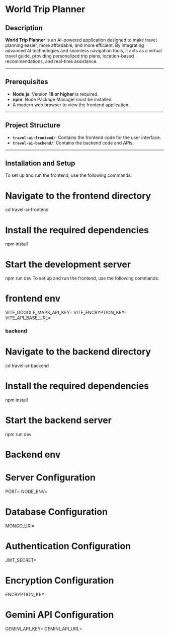 # World Trip Planner

## Description

**World Trip Planner** is an AI-powered application designed to make travel planning easier, more affordable, and more efficient. By integrating advanced AI technologies and seamless navigation tools, it acts as a virtual travel guide, providing personalized trip plans, location-based recommendations, and real-time assistance.

---

## Prerequisites

- **Node.js**: Version **18 or higher** is required.
- **npm**: Node Package Manager must be installed.
- A modern web browser to view the frontend application.

---

## Project Structure

- **`travel-ai-frontend/`**: Contains the frontend code for the user interface.
- **`travel-ai-backend/`**: Contains the backend code and APIs.

---

## Installation and Setup


To set up and run the frontend, use the following commands:


# Navigate to the frontend directory
cd travel-ai-frontend

# Install the required dependencies
npm install

# Start the development server
npm run dev
To set up and run the frontend, use the following commands:
# frontend env 
VITE_GOOGLE_MAPS_API_KEY=
VITE_ENCRYPTION_KEY=
VITE_API_BASE_URL=

### backend 
# Navigate to the backend directory
cd travel-ai-backend

# Install the required dependencies
npm install

# Start the backend server
npm run dev

# Backend env 
# Server Configuration
PORT=
NODE_ENV=

# Database Configuration
MONGO_URI=

# Authentication Configuration
JWT_SECRET=

# Encryption Configuration
ENCRYPTION_KEY=

# Gemini API Configuration
GEMINI_API_KEY=
GEMINI_API_URL=

